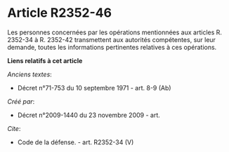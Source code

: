 # Article R2352-46

Les personnes concernées par les opérations mentionnées aux articles R. 2352-34 à R. 2352-42 transmettent aux autorités
compétentes, sur leur demande, toutes les informations pertinentes relatives à ces opérations.

**Liens relatifs à cet article**

_Anciens textes_:

  - Décret n°71-753 du 10 septembre 1971 - art. 8-9 (Ab)

_Créé par_:

  - Décret n°2009-1440 du 23 novembre 2009 - art.

_Cite_:

  - Code de la défense. - art. R2352-34 (V)
